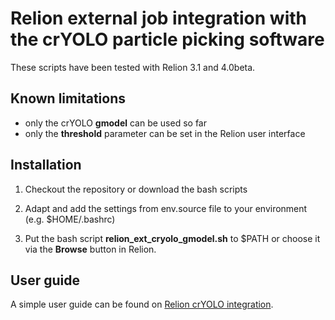 # Relion external job integration with the crYOLO particle picking software

These scripts have been tested with Relion 3.1 and 4.0beta.

## Known limitations

 * only the crYOLO **gmodel** can be used so far
 * only the **threshold** parameter can be set in the Relion user interface


## Installation

1. Checkout the repository or download the bash scripts

2. Adapt and add the settings from env.source file to your environment (e.g. $HOME/.bashrc)

3. Put the bash script **relion_ext_cryolo_gmodel.sh** to $PATH or choose it via the **Browse** button in Relion.


## User guide

A simple user guide can be found on [Relion crYOLO integration](https://confluence.desy.de/display/CCS/Relion+3.1+crYOLO+integration).


